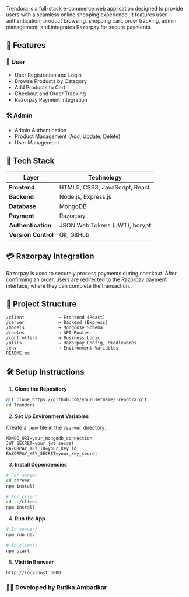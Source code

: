 Trendora is a full-stack e-commerce web application designed to provide users with a seamless online shopping experience. It features user authentication, product browsing, shopping cart, order tracking, admin management, and integrates Razorpay for secure payments.

## 🚀 Features

### 👤 User
- User Registration and Login
- Browse Products by Category
- Add Products to Cart
- Checkout and Order Tracking
- Razorpay Payment Integration

### 🛠️ Admin
- Admin Authentication
- Product Management (Add, Update, Delete)
- User Management

## 🧱 Tech Stack

| Layer        | Technology        |
|--------------|-------------------|
| **Frontend** | HTML5, CSS3, JavaScript, React |
| **Backend**  | Node.js, Express.js |
| **Database** | MongoDB |
| **Payment**  | Razorpay |
| **Authentication** | JSON Web Tokens (JWT), bcrypt |
| **Version Control** | Git, GitHub |

## 💳 Razorpay Integration

Razorpay is used to securely process payments during checkout. After confirming an order, users are redirected to the Razorpay payment interface, where they can complete the transaction.

## 📁 Project Structure

```
/client             → Frontend (React)
/server             → Backend (Express)
/models             → Mongoose Schema
/routes             → API Routes
/controllers        → Business Logic
/utils              → Razorpay Config, Middlewares
.env                → Environment Variables
README.md
```

## 🛠️ Setup Instructions

1. **Clone the Repository**

```bash
git clone https://github.com/yourusername/Trendora.git
cd Trendora
```

2. **Set Up Environment Variables**

Create a `.env` file in the `/server` directory:

```env
MONGO_URI=your_mongodb_connection
JWT_SECRET=your_jwt_secret
RAZORPAY_KEY_ID=your_key_id
RAZORPAY_KEY_SECRET=your_key_secret
```

3. **Install Dependencies**

```bash
# For server
cd server
npm install

# For client
cd ../client
npm install
```

4. **Run the App**

```bash
# In server/
npm run dev

# In client/
npm start
```

5. **Visit in Browser**

```
http://localhost:3000
```
### 👩‍💻 Developed by Rutika Ambadkar
